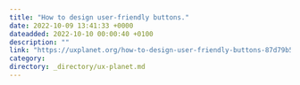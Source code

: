 ```yaml
---
title: "How to design user-friendly buttons."
date: 2022-10-09 13:41:33 +0000
dateadded: 2022-10-10 00:00:40 +0100
description: ""
link: "https://uxplanet.org/how-to-design-user-friendly-buttons-87d79b5d9b84?source=rss----819cc2aaeee0---4"
category:
directory: _directory/ux-planet.md
---
```

